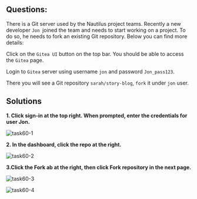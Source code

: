 
## Questions:

There is a Git server used by the Nautilus project teams. Recently a new developer `Jon `joined the team and needs to start working on a project. To do so, he needs to fork an existing Git repository. Below you can find more details:

Click on the `Gitea UI` button on the top bar. You should be able to access the `Gitea` page.

Login to `Gitea` server using username `jon` and password `Jon_pass123`.

There you will see a Git repository `sarah/story-blog`, `fork` it under `jon` user.



## Solutions

**1. Click sign-in at the top right. When prompted, enter the credentials for user Jon.**

![task60-1](https://github.com/dineshrajdhanapathyDD/Cloud/assets/52989362/3ed9bffd-092c-4aa2-b8ae-50b6681ad475)

**2. In the dashboard, click the repo at the right.**

![task60-2](https://github.com/dineshrajdhanapathyDD/Cloud/assets/52989362/6a395cdd-fecb-434a-84a4-4af711aa9735)

**3.Click the  **Fork**  ab at the right, then click  **Fork repository**  in the next page.**

![task60-3](https://github.com/dineshrajdhanapathyDD/Cloud/assets/52989362/b1d4922b-5224-4462-880e-30a02ddab33c)

![task60-4](https://github.com/dineshrajdhanapathyDD/Cloud/assets/52989362/17589e7e-1456-43c2-aa90-2a78fb070c8d)